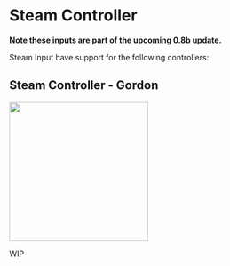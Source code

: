 # Steam Controller

**Note these inputs are part of the upcoming 0.8b update.**

Steam Input have support for the following controllers:

## Steam Controller - Gordon

<img src="../../wiki_images/controllers/steam-controller-gordon.png" width="250">

WIP
